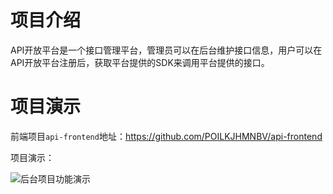 # 项目介绍

API开放平台是一个接口管理平台，管理员可以在后台维护接口信息，用户可以在API开放平台注册后，获取平台提供的SDK来调用平台提供的接口。

# 项目演示

前端项目`api-frontend`地址：https://github.com/POILKJHMNBV/api-frontend

项目演示：

![后台项目功能演示](https://github.com/POILKJHMNBV/api-backend/assets/90057507/14d80e15-14da-414f-b868-ec66f5593637)
